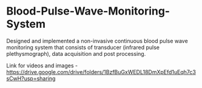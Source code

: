 # Blood-Pulse-Wave-Monitoring-System
Designed and implemented a non-invasive continuous blood pulse wave monitoring system that consists of transducer (infrared pulse plethysmograph), data acquisition and post processing.

Link for videos and images - https://drive.google.com/drive/folders/1BzfBuGxWEDL18DmXpEfd1uEqh7c3sCwH?usp=sharing
